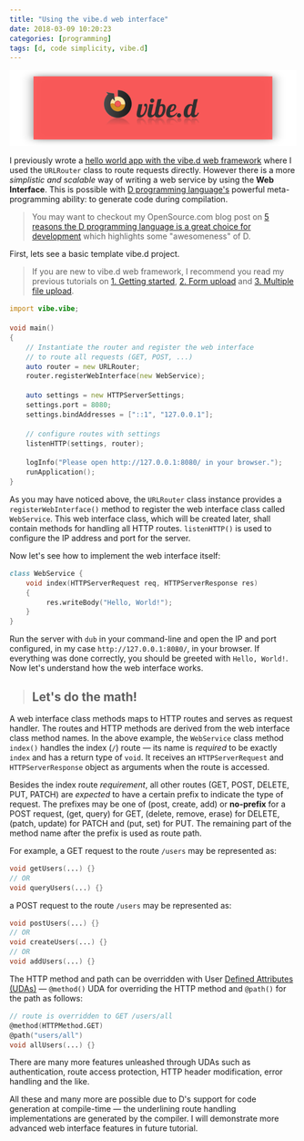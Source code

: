 ```yaml
---
title: "Using the vibe.d web interface"
date: 2018-03-09 10:20:23
categories: [programming]
tags: [d, code simplicity, vibe.d]
---
```


![Vibe.d](/images/vibe-d-web-interface-cover.png)

I previously wrote a
[hello world app with the vibe.d web framework](https://aberba.github.io/2016/hello-world-app-with-the-vibe.d-web-framework/)
where I used the `URLRouter` class to route requests directly. However there is
a more _simplistic and scalable_ way of writing a web service by using the **Web
Interface**. This is possible with [D programming language's](https://dlang.org)
powerful meta-programming ability: to generate code during compilation.

> You may want to checkout my OpenSource.com blog post on
> [5 reasons the D programming language is a great choice for development](https://opensource.com/article/17/5/d-open-source-software-development)
> which highlights some "awesomeness" of D.

First, lets see a basic template vibe.d project.

> If you are new to vibe.d web framework, I recommend you read my previous
> tutorials on
> [1. Getting started](https://aberba.github.io/2016/hello-world-app-with-the-vibe.d-web-framework),
> [2. Form upload](https://aberba.github.io/2016/form-upload-in-vibe-d) and
> [3. Multiple file upload](https://aberba.github.io/2017/multiple-file-upload-in-vibe-d).

```d
import vibe.vibe;

void main()
{
    // Instantiate the router and register the web interface
    // to route all requests (GET, POST, ...)
    auto router = new URLRouter;
    router.registerWebInterface(new WebService);

    auto settings = new HTTPServerSettings;
    settings.port = 8080;
    settings.bindAddresses = ["::1", "127.0.0.1"];

    // configure routes with settings
    listenHTTP(settings, router);

    logInfo("Please open http://127.0.0.1:8080/ in your browser.");
    runApplication();
}
```

As you may have noticed above, the `URLRouter` class instance provides a
`registerWebInterface()` method to register the web interface class called
`WebService`. This web interface class, which will be created later, shall
contain methods for handling all HTTP routes. `listenHTTP()` is used to
configure the IP address and port for the server.

Now let's see how to implement the web interface itself:

```d
class WebService {
    void index(HTTPServerRequest req, HTTPServerResponse res)
    {
         res.writeBody("Hello, World!");
    }
}
```

Run the server with `dub` in your command-line and open the IP and port
configured, in my case `http://127.0.0.1:8080/`, in your browser. If everything
was done correctly, you should be greeted with `Hello, World!`. Now let's
understand how the web interface works.

> ## Let's do the math!

A web interface class methods maps to HTTP routes and serves as request handler.
The routes and HTTP methods are derived from the web interface class method
names. In the above example, the `WebService` class method `index()` handles the
index (`/`) route &mdash; its name is _required_ to be exactly `index` and has a
return type of `void`. It receives an `HTTPServerRequest` and
`HTTPServerResponse` object as arguments when the route is accessed.

Besides the index route _requirement_, all other routes (GET, POST, DELETE, PUT,
PATCH) are _expected_ to have a certain prefix to indicate the type of request.
The prefixes may be one of (post, create, add) or **no-prefix** for a POST
request, (get, query) for GET, (delete, remove, erase) for DELETE, (patch,
update) for PATCH and (put, set) for PUT. The remaining part of the method name
after the prefix is used as route path.

For example, a GET request to the route `/users` may be represented as:

```d
void getUsers(...) {}
// OR
void queryUsers(...) {}
```

a POST request to the route `/users` may be represented as:

```d
void postUsers(...) {}
// OR
void createUsers(...) {}
// OR
void addUsers(...) {}
```

The HTTP method and path can be overridden with User
[Defined Attributes (UDAs)](https://dlang.org/spec/attribute.html#UserDefinedAttribute)
&mdash; `@method()` UDA for overriding the HTTP method and `@path()` for the
path as follows:

```d
// route is overridden to GET /users/all
@method(HTTPMethod.GET)
@path("users/all")
void allUsers(...) {}
```

There are many more features unleashed through UDAs such as authentication,
route access protection, HTTP header modification, error handling and the like.

All these and many more are possible due to D's support for code generation at
compile-time &mdash; the underlining route handling implementations are
generated by the compiler. I will demonstrate more advanced web interface
features in future tutorial.
